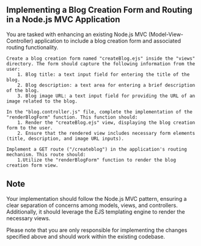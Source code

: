 ## Implementing a Blog Creation Form and Routing in a Node.js MVC Application

You are tasked with enhancing an existing Node.js MVC (Model-View-Controller) application to include a blog creation form and associated routing functionality.

    Create a blog creation form named "createBlog.ejs" inside the "views" directory. The form should capture the following information from the user:
        1. Blog title: a text input field for entering the title of the blog.
        2. Blog description: a text area for entering a brief description of the blog.
        3. Blog image URL: a text input field for providing the URL of an image related to the blog.

    In the "blog.controller.js" file, complete the implementation of the "renderBlogForm" function. This function should:
        1. Render the "createBlog.ejs" view, displaying the blog creation form to the user.
        2. Ensure that the rendered view includes necessary form elements (title, description, and image URL inputs).

    Implement a GET route ("/createblog") in the application's routing mechanism. This route should:
        1.Utilize the "renderBlogForm" function to render the blog creation form view.

## Note

Your implementation should follow the Node.js MVC pattern, ensuring a clear separation of concerns among models, views, and controllers. Additionally, it should leverage the EJS templating engine to render the necessary views.

Please note that you are only responsible for implementing the changes specified above and should work within the existing codebase.
